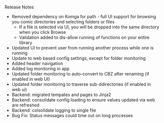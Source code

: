 Release Notes

* Removed dependency on Komga for path - full UI support for browsing you comic directories and selecting folders or files
    * If a file is selected via UI, you will be dropped into the same directory when you click Browse
    * Validation added to dis-allow running of functions on your entire library
* Updated UI to prevent user from running another process while one is running
* Update to web based config settings, except for folder monitoring
* Added header navigation
* Added log monitoring in app
* Updated folder monitoring to auto-convert to CBZ after renaming (if enabled in web UI)
* Updated folder monitoring to traverse sub-ddirectories (if enabled in web ui)
* Backend: migrated tempates and pages to Jinja2
* Backend: consolidate config loading to ensure values updated via web are refreshed
* Backend: colsolidate logging to single file
* Bug Fix: Status messages could time out on long processes